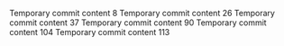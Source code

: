 Temporary commit content 8
Temporary commit content 26
Temporary commit content 37
Temporary commit content 90
Temporary commit content 104
Temporary commit content 113
